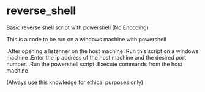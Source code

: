 # reverse_shell
Basic reverse shell script with powershell (No Encoding)

This is a code to be run on a windows machine with powershell

.After opening a listenner on the host machine
.Run this script on a windows machine
.Enter the ip address of the host machine and the desired port number.
.Run the powershell script
.Execute commands from the host machine


(Always use this knowledge for ethical purposes only)
